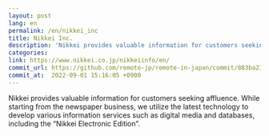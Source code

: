 ```yaml
---
layout: post
lang: en
permalink: /en/nikkei_inc
title: Nikkei Inc.
description: 'Nikkei provides valuable information for customers seeking affluence. While starting from the newspaper business, we utilize the latest technology to develop various information services such as digital media and databases, including the “Nikkei Electronic Edition”.'
categories: 
link: https://www.nikkei.co.jp/nikkeiinfo/en/
commit_url: https://github.com/remote-jp/remote-in-japan/commit/883ba23a0a8f808855dba9033e99d74188f99c21
commit_at:  2022-09-01 15:16:05 +0900
---
```


<p>Nikkei provides valuable information for customers seeking affluence. While starting from the newspaper business, we utilize the latest technology to develop various information services such as digital media and databases, including the “Nikkei Electronic Edition”.</p>
